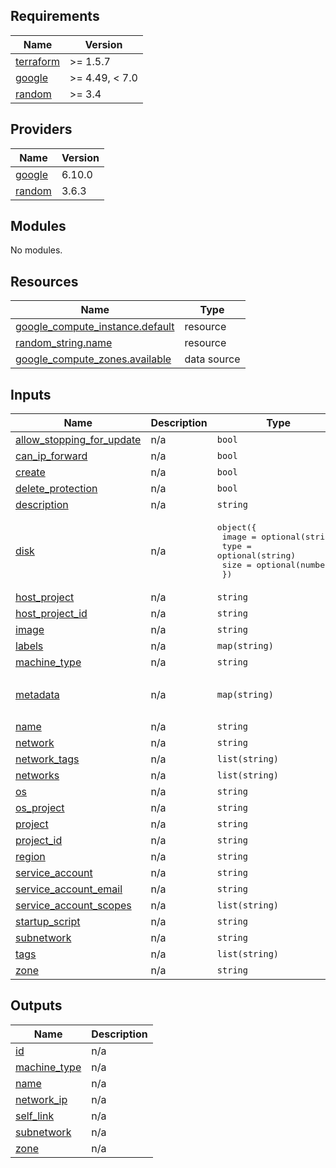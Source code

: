 <!-- BEGIN_TF_DOCS -->
## Requirements

| Name | Version |
|------|---------|
| <a name="requirement_terraform"></a> [terraform](#requirement\_terraform) | >= 1.5.7 |
| <a name="requirement_google"></a> [google](#requirement\_google) | >= 4.49, < 7.0 |
| <a name="requirement_random"></a> [random](#requirement\_random) | >= 3.4 |

## Providers

| Name | Version |
|------|---------|
| <a name="provider_google"></a> [google](#provider\_google) | 6.10.0 |
| <a name="provider_random"></a> [random](#provider\_random) | 3.6.3 |

## Modules

No modules.

## Resources

| Name | Type |
|------|------|
| [google_compute_instance.default](https://registry.terraform.io/providers/hashicorp/google/latest/docs/resources/compute_instance) | resource |
| [random_string.name](https://registry.terraform.io/providers/hashicorp/random/latest/docs/resources/string) | resource |
| [google_compute_zones.available](https://registry.terraform.io/providers/hashicorp/google/latest/docs/data-sources/compute_zones) | data source |

## Inputs

| Name | Description | Type | Default | Required |
|------|-------------|------|---------|:--------:|
| <a name="input_allow_stopping_for_update"></a> [allow\_stopping\_for\_update](#input\_allow\_stopping\_for\_update) | n/a | `bool` | `null` | no |
| <a name="input_can_ip_forward"></a> [can\_ip\_forward](#input\_can\_ip\_forward) | n/a | `bool` | `false` | no |
| <a name="input_create"></a> [create](#input\_create) | n/a | `bool` | `true` | no |
| <a name="input_delete_protection"></a> [delete\_protection](#input\_delete\_protection) | n/a | `bool` | `null` | no |
| <a name="input_description"></a> [description](#input\_description) | n/a | `string` | `null` | no |
| <a name="input_disk"></a> [disk](#input\_disk) | n/a | <pre>object({<br/>    image = optional(string)<br/>    type  = optional(string)<br/>    size  = optional(number)<br/>  })</pre> | `{}` | no |
| <a name="input_host_project"></a> [host\_project](#input\_host\_project) | n/a | `string` | `null` | no |
| <a name="input_host_project_id"></a> [host\_project\_id](#input\_host\_project\_id) | n/a | `string` | `null` | no |
| <a name="input_image"></a> [image](#input\_image) | n/a | `string` | `null` | no |
| <a name="input_labels"></a> [labels](#input\_labels) | n/a | `map(string)` | `null` | no |
| <a name="input_machine_type"></a> [machine\_type](#input\_machine\_type) | n/a | `string` | `"e2-micro"` | no |
| <a name="input_metadata"></a> [metadata](#input\_metadata) | n/a | `map(string)` | <pre>{<br/>  "enable-osconfig": "true"<br/>}</pre> | no |
| <a name="input_name"></a> [name](#input\_name) | n/a | `string` | `null` | no |
| <a name="input_network"></a> [network](#input\_network) | n/a | `string` | `"default"` | no |
| <a name="input_network_tags"></a> [network\_tags](#input\_network\_tags) | n/a | `list(string)` | `null` | no |
| <a name="input_networks"></a> [networks](#input\_networks) | n/a | `list(string)` | `[]` | no |
| <a name="input_os"></a> [os](#input\_os) | n/a | `string` | `null` | no |
| <a name="input_os_project"></a> [os\_project](#input\_os\_project) | n/a | `string` | `null` | no |
| <a name="input_project"></a> [project](#input\_project) | n/a | `string` | `null` | no |
| <a name="input_project_id"></a> [project\_id](#input\_project\_id) | n/a | `string` | n/a | yes |
| <a name="input_region"></a> [region](#input\_region) | n/a | `string` | `null` | no |
| <a name="input_service_account"></a> [service\_account](#input\_service\_account) | n/a | `string` | `null` | no |
| <a name="input_service_account_email"></a> [service\_account\_email](#input\_service\_account\_email) | n/a | `string` | `null` | no |
| <a name="input_service_account_scopes"></a> [service\_account\_scopes](#input\_service\_account\_scopes) | n/a | `list(string)` | `null` | no |
| <a name="input_startup_script"></a> [startup\_script](#input\_startup\_script) | n/a | `string` | `null` | no |
| <a name="input_subnetwork"></a> [subnetwork](#input\_subnetwork) | n/a | `string` | `"default"` | no |
| <a name="input_tags"></a> [tags](#input\_tags) | n/a | `list(string)` | `null` | no |
| <a name="input_zone"></a> [zone](#input\_zone) | n/a | `string` | `null` | no |

## Outputs

| Name | Description |
|------|-------------|
| <a name="output_id"></a> [id](#output\_id) | n/a |
| <a name="output_machine_type"></a> [machine\_type](#output\_machine\_type) | n/a |
| <a name="output_name"></a> [name](#output\_name) | n/a |
| <a name="output_network_ip"></a> [network\_ip](#output\_network\_ip) | n/a |
| <a name="output_self_link"></a> [self\_link](#output\_self\_link) | n/a |
| <a name="output_subnetwork"></a> [subnetwork](#output\_subnetwork) | n/a |
| <a name="output_zone"></a> [zone](#output\_zone) | n/a |
<!-- END_TF_DOCS -->